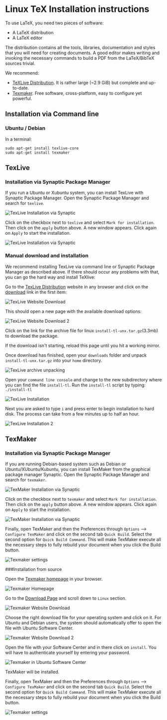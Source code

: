 Linux TeX Installation instructions
===================================

To use LaTeX, you need two pieces of software:

* A LaTeX distribution
* A LaTeX editor

The distribution contains all the tools, libraries, documentation and styles
that you will need for creating documents. A good editor makes writing and invoking
the necessary commands to build a PDF from the LaTeX/BibTeX sources trivial.

We recommend:

* [TeXLive Distribution](https://www.tug.org/texlive/). It is rather large (~2.9 GiB) but complete and up-to-date.
* [Texmaker](http://www.xm1math.net/texmaker/). Free software, cross-platform, easy to configure yet powerful.

Installation via Command line
-----------------------------

### Ubuntu / Debian

In a terminal:

```
sudo apt-get install texlive-core
sudo apt-get install texmaker
```
TexLive
------------------
### Installation via Synaptic Package Manager

If you run a Ubuntu or Xubuntu system, you can install TexLive with Synaptic Package Manager. Open the Synaptic Package Manager and search for `texlive`.

![TexLive Installation via Synaptic](https://raw.githubusercontent.com/UB-Mannheim/ubma-screenshots/master/sci-work/linux/linux-texlive-synaptic-01.png)

Click on the checkbox next to `texlive` and select `Mark for installation`. Then click on the `apply` button above. A new window appears. Click again on `Apply` to start the installation.

![TexLive Installation via Synaptic](https://raw.githubusercontent.com/UB-Mannheim/ubma-screenshots/master/sci-work/linux/linux-texlive-synaptic-02.png)

### Manual download and installation

We recommend installing TexLive via command line or Synaptic Package Manager as described above. If there should occur any problems with that, you can go the hard way and install TeXlive:

Go to the [TexLive Distribution](https://www.tug.org/texlive/) website in any browser and click on the [download](https://www.tug.org/texlive/acquire-netinstall.html) link in the first item:

![TexLive Website Download](https://raw.githubusercontent.com/UB-Mannheim/ubma-screenshots/master/sci-work/linux/linux-texlive-download-01.png)

This should open a new page with the available download options:

![TexLive Website Download 2](https://raw.githubusercontent.com/UB-Mannheim/ubma-screenshots/master/sci-work/linux/linux-texlive-download-02.png)

Click on the link for the archive file for linux `install-tl-unx.tar.gz`(3.3mb) to download the package.

If the download isn't starting, reload this page until you hit a working mirror.

Once download has finished, open your `downloads` folder and unpack `install-tl-unx.tar.gz` into your `home` directory.

![TexLive archive unpacking](https://raw.githubusercontent.com/UB-Mannheim/ubma-screenshots/master/sci-work/linux/linux-texlive-unpack.png)

Open your `command line console` and change to the new subdirectory where you can find the file `install-tl`. Run the `install-tl` script by typing: `./install-tl`

![TexLive Installation](https://raw.githubusercontent.com/UB-Mannheim/ubma-screenshots/master/sci-work/linux/linux-texlive-install-01.png)

Next you are asked to type `i` and press enter to begin installation to hard disk. The process can take from a few minutes up to half an hour.

![TexLive Installation 2](https://raw.githubusercontent.com/UB-Mannheim/ubma-screenshots/master/sci-work/linux/linux-texlive-install-02.png)

TexMaker
---------
### Installation via Synaptic Package Manager

If you are running Debian-based system such as Debian or Ubuntu/XUbuntu/Kubuntu, you can install TexMaker from the graphical package manager Synaptic. Open the Synaptic Package Manager and search for `texmaker`.

![TexMaker Installation via Synaptic](https://raw.githubusercontent.com/UB-Mannheim/ubma-screenshots/master/sci-work/linux/linux-texmaker-synaptic-01.png)

Click on the checkbox next to `texmaker` and select `Mark for installation`. Then click on the `apply` button above. A new window appears. Click again on `Apply` to start the installation.

![TexMaker Installation via Synaptic](https://raw.githubusercontent.com/UB-Mannheim/ubma-screenshots/master/sci-work/linux/linux-texmaker-synaptic-02.png)

Finally, open TexMaker and then the Preferences through `Options` --> `Configure TexMaker` and click on the second tab `Quick Build`. Select the second option for `Quick Build Command`. This will make TexMaker execute all the necessary steps to fully rebuild your document when you click the Build button.

![Texmaker settings](https://raw.githubusercontent.com/UB-Mannheim/ubma-screenshots/master/sci-work/linux/linux-texmaker-config.png)

###Installation from source

Open the [Texmaker homepage](http://www.xm1math.net/texmaker/) in your browser.

![Texmaker Homepage](https://raw.githubusercontent.com/UB-Mannheim/ubma-screenshots/master/sci-work/linux/texmaker-homepage.png)

Go to the [Download Page](http://www.xm1math.net/texmaker/download.html) and scroll down to `Linux` section.

![Texmaker Website Download](https://raw.githubusercontent.com/UB-Mannheim/ubma-screenshots/master/sci-work/linux/linux-texmaker-download.png)

Choose the right download file for your operating system and click on it. For Ubuntu and Debian users, the system should automatically offer to open the file with Ubuntu Software Center.

![Texmaker Website Download 2](https://raw.githubusercontent.com/UB-Mannheim/ubma-screenshots/master/sci-work/linux/linux-texmaker-download-02.png)

Open the file with your Software Center and in there click on `install`. You will have to authenticate yourself by entering your password.

![Texmaker in Ubuntu Software Center](https://raw.githubusercontent.com/UB-Mannheim/ubma-screenshots/master/sci-work/linux/linux-software-center-01.png)

TexMaker will be installed.

Finally, open TexMaker and then the Preferences through `Options` --> `Configure TexMaker` and click on the second tab `Quick Build`. Select the second option for `Quick Build Command`. This will make TexMaker execute all the necessary steps to fully rebuild your document when you click the Build button.

![Texmaker settings](https://raw.githubusercontent.com/UB-Mannheim/ubma-screenshots/master/sci-work/linux/linux-texmaker-config.png)
